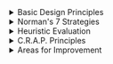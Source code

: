 <details>
  <summary>Basic Design Principles</summary>
Throughout our project, we applied several basic design principles to enhance user experience and interface design:

1. **Consistency**: We maintained a consistent color scheme, typography, and button styles across all pages (sign-in, sign-up, profile, navigation).

2. **Hierarchy**: Important elements like headings and call-to-action buttons were given visual prominence through size and color.

3. **Contrast**: We used contrasting colors for text and backgrounds to ensure readability, particularly in the navigation and form elements.

4. **Alignment**: Form elements, buttons, and text were carefully aligned to create a clean, organized layout.

5. **Proximity**: Related elements were grouped together, such as form fields and their labels.
</details>

<details>
    <summary>Norman's 7 Strategies</summary>
We incorporated Donald Norman's 7 principles of design in the following ways:

1. **Discoverability**: Navigation items and form inputs were clearly visible and labeled.

2. **Feedback**: Buttons had hover states to indicate interactivity.

3. **Conceptual Model**: The layout and flow of the sign-in and sign-up pages followed common web conventions, making it intuitive for users.

4. **Affordances**: Buttons were styled to look clickable, and input fields were designed to appear editable.

5. **Signifiers**: Labels and placeholders were used to indicate the purpose of each form field.

6. **Mappings**: The logical order of form fields (e.g., name, email, password) mapped to users' mental models of account creation.

7. **Constraints**: Required fields were marked to constrain user actions and prevent errors.
</details>

<details>
    <summary>Heuristic Evaluation</summary>
Applying Nielsen's heuristics, we can evaluate our design as follows:

1. **Visibility of System Status**: The active page is highlighted in the navigation.

2. **Match Between System and Real World**: We used familiar terms like "Sign In" and "Sign Up".

3. **User Control and Freedom**: Users can easily navigate between sign-in and sign-up pages.

4. **Consistency and Standards**: We maintained consistent design patterns across all pages.

5. **Error Prevention**: Required field validation helps prevent errors.

6. **Recognition Rather Than Recall**: Form labels and placeholders reduce cognitive load.

7. **Flexibility and Efficiency of Use**: The navigation provides quick access to key pages.

8. **Aesthetic and Minimalist Design**: We kept the design clean and focused on essential elements.

9. **Help Users Recognize, Diagnose, and Recover from Errors**

10. **Help and Documentation**
</details>

<details>
    <summary>C.R.A.P. Principles</summary>
We applied the C.R.A.P. (Contrast, Repetition, Alignment, Proximity) principles as follows:

1. **Contrast**: 
   - Used contrasting colors for text and backgrounds
   - Applied different font weights to distinguish headings from body text

2. **Repetition**:
   - Consistently used the same button styles across all pages
   - Maintained the same layout structure for sign-in and sign-up forms

3. **Alignment**:
   - Left-aligned form labels and input fields
   - Centered the form container and headings on the page

4. **Proximity**:
   - Grouped related form fields together
   - Placed submit buttons near the bottom of the forms
   - Kept navigation items close together in the header
</details>

<details>
    <summary>Areas for Improvement</summary>
While we've applied many design principles effectively, there are areas where we can enhance our application:

1. Implement more robust error handling and feedback mechanisms
2. Add progress indicators for multi-step processes
3. Enhance accessibility features, such as ARIA labels and keyboard navigation
4. Implement a dark mode option to cater to user preferences
5. Add more micro-interactions to improve user engagement

By addressing these areas, we can further improve the user experience and adhere more closely to established design principles and heuristics.
</details>